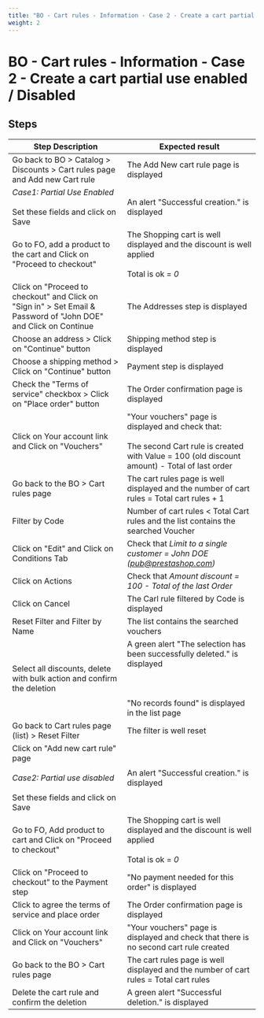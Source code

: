 ```yaml
---
title: "BO - Cart rules - Information - Case 2 - Create a cart partial use enabled / Disabled"
weight: 2
---
```


# BO - Cart rules - Information - Case 2 - Create a cart partial use enabled / Disabled
## Steps
| Step Description | Expected result |
| ----- | ----- |
| Go back to BO > Catalog > Discounts > Cart rules page and Add new Cart rule | The Add New cart rule page is displayed |
| *Case1: Partial Use Enabled*<br><br>Set these fields and click on Save | An alert "Successful creation." is displayed |
| Go to FO, add a product to the cart and Click on "Proceed to checkout" | The Shopping cart is well displayed and the discount is well applied<br><br>Total is ok = *0* |
| Click on "Proceed to checkout" and Click on "Sign in" > Set Email & Password of "John DOE" and Click on Continue | The Addresses step is displayed |
| Choose an address > Click on "Continue" button | Shipping method step is displayed |
| Choose a shipping method > Click on "Continue" button | Payment step is displayed |
| Check the "Terms of service" checkbox > Click on "Place order" button | The Order confirmation page is displayed |
| Click on Your account link and Click on "Vouchers" | "Your vouchers" page is displayed and check that:<br><br>The second Cart rule is created with Value = 100 (old discount amount) - Total of last order |
| Go back to the BO > Cart rules page | The cart rules page is well displayed and the number of cart rules = Total cart rules + 1 |
| Filter by Code | Number of cart rules < Total Cart rules and the list contains the searched Voucher |
| Click on "Edit" and Click on Conditions Tab | Check that *Limit to a single customer = John DOE (pub@prestashop.com)* |
| Click on Actions | Check that *Amount discount = 100 - Total of the last Order* |
| Click on Cancel | The Carl rule filtered by Code is displayed |
| Reset Filter and Filter by Name | The list contains the searched vouchers |
| Select all discounts, delete with bulk action and confirm the deletion | A green alert "The selection has been successfully deleted." is displayed<br><br> <br><br>"No records found" is displayed in the list page |
| Go back to Cart rules page (list) > Reset Filter | The filter is well reset |
| Click on "Add new cart rule" page <br><br>*Case2: Partial use disabled*<br><br>Set these fields and click on Save | An alert "Successful creation." is displayed |
| Go to FO, Add product to cart and Click on "Proceed to checkout" | The Shopping cart is well displayed and the discount is well applied<br><br>Total is ok = *0* |
| Click on "Proceed to checkout" to the Payment step | "No payment needed for this order" is displayed |
| Click to agree the terms of service and place order | The Order confirmation page is displayed |
| Click on Your account link and Click on "Vouchers" | "Your vouchers" page is displayed and check that there is no second cart rule created |
| Go back to the BO > Cart rules page | The cart rules page is well displayed and the number of cart rules = Total cart rules |
| Delete the cart rule and confirm the deletion | A green alert "Successful deletion." is displayed |
